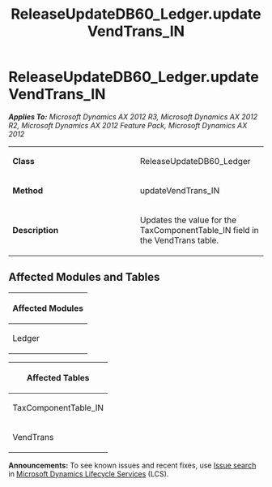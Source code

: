 ﻿---
title: ReleaseUpdateDB60_Ledger.updateVendTrans_IN
TOCTitle: ReleaseUpdateDB60_Ledger.updateVendTrans_IN
ms:assetid: a039dd98-bc32-04a3-a870-4db8427ba104
ms:mtpsurl: https://msdn.microsoft.com/en-us/library/JJ736697(v=AX.60)
ms:contentKeyID: 49710129
ms.date: 05/18/2015
mtps_version: v=AX.60
---

# ReleaseUpdateDB60\_Ledger.updateVendTrans\_IN 


_**Applies To:** Microsoft Dynamics AX 2012 R3, Microsoft Dynamics AX 2012 R2, Microsoft Dynamics AX 2012 Feature Pack, Microsoft Dynamics AX 2012_

<table>
<colgroup>
<col style="width: 50%" />
<col style="width: 50%" />
</colgroup>
<tbody>
<tr class="odd">
<td><p><strong>Class</strong></p></td>
<td><p>ReleaseUpdateDB60_Ledger</p></td>
</tr>
<tr class="even">
<td><p><strong>Method</strong></p></td>
<td><p>updateVendTrans_IN</p></td>
</tr>
<tr class="odd">
<td><p><strong>Description</strong></p></td>
<td><p>Updates the value for the TaxComponentTable_IN field in the VendTrans table.</p></td>
</tr>
</tbody>
</table>


## Affected Modules and Tables

<table>
<colgroup>
<col style="width: 100%" />
</colgroup>
<thead>
<tr class="header">
<th><p>Affected Modules</p></th>
</tr>
</thead>
<tbody>
<tr class="odd">
<td><p>Ledger</p></td>
</tr>
</tbody>
</table>


<table>
<colgroup>
<col style="width: 100%" />
</colgroup>
<thead>
<tr class="header">
<th><p>Affected Tables</p></th>
</tr>
</thead>
<tbody>
<tr class="odd">
<td><p>TaxComponentTable_IN</p></td>
</tr>
<tr class="even">
<td><p>VendTrans</p></td>
</tr>
</tbody>
</table>

  
**Announcements:** To see known issues and recent fixes, use [Issue search](http://go.microsoft.com/fwlink/?linkid=389258) in [Microsoft Dynamics Lifecycle Services](http://go.microsoft.com/fwlink/?linkid=306505) (LCS).

